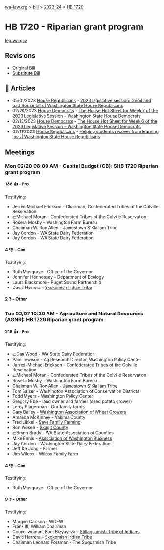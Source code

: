 [wa-law.org](/) > [bill](/bill/) > [2023-24](/bill/2023-24/) > [HB 1720](/bill/2023-24/hb/1720/)

# HB 1720 - Riparian grant program
[leg.wa.gov](https://app.leg.wa.gov/billsummary?BillNumber=1720&Year=2023&Initiative=false)

## Revisions
* [Original Bill](1/)
* [Substitute Bill](S/)

## 📰 Articles
* 05/01/2023 [House Republicans](/org/house_republicans/) - [2023 legislative session: Good and bad House bills | Washington State House Republicans](https://houserepublicans.wa.gov/good-bills-bad-bills/#:~:text=House%20Bill%201720)
* 02/20/2023 [House Democrats](/org/house_democrats/) - [The House Hot Sheet for Week 7 of the 2023 Legislative Session – Washington State House Democrats](https://housedemocrats.wa.gov/blog/2023/02/20/the-house-hot-sheet-for-week-7-of-the-2023-legislative-session/#:~:text=HB%201720)
* 02/13/2023 [House Democrats](/org/house_democrats/) - [The House Hot Sheet for Week 6 of the 2023 Legislative Session – Washington State House Democrats](https://housedemocrats.wa.gov/blog/2023/02/13/the-house-hot-sheet-for-week-6-of-the-2023-legislative-session/#:~:text=HB%201720)
* 02/11/2023 [House Republicans](/org/house_republicans/) - [Helping students recover from learning loss | Washington State House Republicans](https://houserepublicans.wa.gov/current/helping-students-recover-from-learning-loss/#:~:text=House%20Bill%201720)

## Meetings
### Mon 02/20 08:00 AM - Capital Budget (CB): SHB 1720 Riparian grant program
#### 136 👍 - Pro
Testifying:
* Jerred Michael Erickson - Chairman, Confederated Tribes of the Colville Reservation
* 💵Michael Moran - Confederated Tribes of the Colville Reservation
* Rosella Mosby - Washington Farm Bureau
* Chairman W. Ron Allen - Jamestown S'Klallam Tribe
* Jay Gordon - WA State Dairy Federation
* Jay Gordon - WA State Dairy Federation

#### 4 👎 - Con
Testifying:
* Ruth Musgrave - Office of the Governor
* Jennifer Hennessey - Department of Ecology
* Laura Blackmore - Puget Sound Partnership
* David Herrera - [Skokomish Indian Tribe](/org/skokomish_indian_tribe/)

#### 2 ❓ - Other

### Tue 02/07 10:30 AM - Agriculture and Natural Resources (AGNR): HB 1720 Riparian grant program
#### 218 👍 - Pro
Testifying:
* 💵Dan Wood - WA State Dairy Federation
* Pam Lewison - Ag Research Director, Washington Policy Center
* Jarred-Michael Erickson - Confederated Tribes of the Colville Reservation
* 💵Michael Moran - Confederated Tribes of the Colville Reservation
* Rosella Mosby - Washington Farm Bureau
* Chairman W. Ron Allen - Jamestown S'Klallam Tribe
* Tom Salzer - [Washington Association of Conservation Districts](/org/washington_association_of_conservation_districts/)
* Todd Myers - Washington Policy Center
* Gregory Ebe - land owner and farmer (seed potato grower)
* Leroy Plagerman - Our family farms
* Gary Bailey - [Washington Association of Wheat Growers](/org/washington_association_of_wheat_growers/)
* Amanda McKinney - Yakima County
* Fred Likkel - [Save Family Farming](/org/save_family_farming/)
* Ron Wesen - [Skagit County](/org/skagit_county/)
* 💵Brynn Brady - WA State Association of Counties
* Mike Ennis - [Association of Washington Business](/org/association_of_washington_business/)
* Jay Gordon - Washington State Dairy Federation
* Jeff De Jong - Farmer
* Jim Wilcox - Wilcox Family Farm

#### 4 👎 - Con
Testifying:
* Ruth Musgrave - Office of the Governor

#### 9 ❓ - Other
Testifying:
* Margen Carlson - WDFW
* Frank III, William Chairman
* Councilwoman, Kadi Bizyayeva - [Stillaguamish Tribe of Indians](/org/stillaguamish_tribe_of_indians/)
* David Herrera - [Skokomish Indian Tribe](/org/skokomish_indian_tribe/)
* Chairman Leonard Forsman - The Suquamish Tribe
